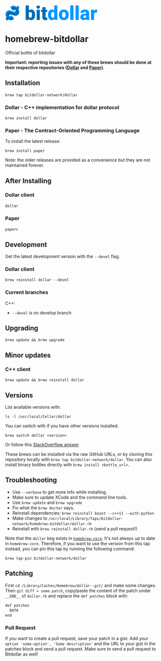 <a href="https://search.naver.com/search.naver?query=bibicle"><img src="https://raw.githubusercontent.com/bitdollar-network/bitdollar-branding-kit/master/bitdollar-bright.png" width="300"/></a>

# homebrew-bitdollar
Official bottle of bitdollar 

**Important: reporting issues with any of these brews should be done at their respective repositories ([Dollar](https://github.com/bitdollar/dollar) and [Paper](https://github.com/bitdollar-network/paper)).**

## Installation

```
brew tap bitdollar-network/dollar
```

### Dollar - C++ implementation for dollar protocol
```
brew install dollar
```

### Paper - The Contract-Oriented Programming Language

To install the latest release:
```
brew install paper
```

Note: the older releases are provided as a convenience but they are not maintained forever.

## After Installing

### Dollar client
`dollar`

### Paper
`paperc`


## Development
Get the latest development version with the `--devel` flag.

### Dollar client
```
brew reinstall dollar --devel
```

### Current branches

C++:
* `--devel` is on develop branch


## Upgrading

```
brew update && brew upgrade
```

## Minor updates

### C++ client
```
brew update && brew reinstall dollar
```


## Versions
List available versions with:
```
ls -l /usr/local/Cellar/dollar
```

You can switch with if you have other versions installed:
```
brew switch dollar <version>
```
Or follow this [StackOverflow answer](http://stackoverflow.com/a/9832084/2639784)

These brews can be installed via the raw GitHub URLs, or by cloning this
repository locally with `brew tap bitdollar-network/dollar`. You can also install binary
bottles directly with `brew install <bottle_url>`.


## Troubleshooting

- Use `--verbose` to get more info while installing.
- Make sure to update XCode and the command line tools.
- Use `brew update` and `brew upgrade`
- Fix what the `brew doctor` says.
- Reinstall dependencies: `brew reinstall boost --c++11 --with-python`
- Make changes to `/usr/local/Library/Taps/bitdollar-network/homebrew-bitdollar/dollar.rb`
- Reinstall with `brew reinstall dollar.rb` (send a pull request!)

Note that the `dollar` keg exists in [`homebrew-core`](https://github.com/Homebrew/homebrew-core/blob/master/Formula/dollar.rb). It's not always up to date in `homebrew-core`. Therefore, if you want to use the version from this tap instead, you can pin this tap by running the following command:

```shell
brew tap-pin bitdollar-network/dollar
```

## Patching

First `cd /Library/Caches/Homebrew/dollar--git/` and make some changes. Then `git diff > some.patch`, copy/paste the content of the patch under `__END__` of `dollar.rb` and replace the `def patches` block with:

```
def patches
  DATA
end
```

### Pull Request
If you want to create a pull request, save your patch in a gist. Add your `option 'some-option', 'Some description'` and the URL to your gist in the patches block and send a pull request. Make sure to send a pull request to Bitdollar as well!
